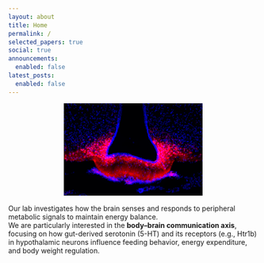 ```yaml
---
layout: about
title: Home
permalink: /
selected_papers: true
social: true
announcements:
  enabled: false
latest_posts:
  enabled: false
---
```


<p align="center">
  <img src="/assets/img/ME-Merge.jpg" alt="Li Li" style="width:280px; border-radius:0%;">
</p>

Our lab investigates how the brain senses and responds to peripheral metabolic signals to maintain energy balance.  
We are particularly interested in the **body–brain communication axis**, focusing on how gut-derived serotonin (5-HT) and its receptors (e.g., Htr1b) in hypothalamic neurons influence feeding behavior, energy expenditure, and body weight regulation.  

<!-- If you want the link back, just remove the comment below -->
<!-- Selected publications and further details can be found on my [Publications](/publications/) page. -->
